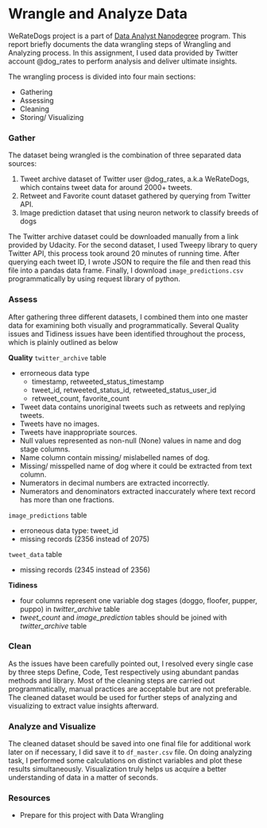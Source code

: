 # Wrangle and Analyze Data


WeRateDogs project is a part of [Data Analyst Nanodegree](https://udacity.com/course/data-analyst-nanodegree--nd002?v=a4) program. This report briefly documents the data wrangling steps of Wrangling and Analyzing process. In this assignment, I used data provided by Twitter account @dog_rates to perform analysis and deliver ultimate insights.
 
The wrangling process is divided into four main sections:
* Gathering
* Assessing
* Cleaning
* Storing/ Visualizing
 
### Gather
The dataset being wrangled is the combination of three separated data sources: 
1.    Tweet archive dataset of Twitter user @dog_rates, a.k.a WeRateDogs, which contains tweet data for around 2000+ tweets.
2.    Retweet and Favorite count dataset gathered by querying from Twitter API.
3.    Image prediction dataset that using neuron network to classify breeds of dogs
 
The Twitter archive dataset could be downloaded manually from a link provided by Udacity.  For the second dataset, I used Tweepy library to query Twitter API, this process took around 20 minutes of running time. After querying each tweet ID, I wrote JSON to require the file and then read this file into a pandas data frame. Finally, I download `image_predictions.csv` programmatically by using request library of python.
 
### Assess
After gathering three different datasets, I combined them into one master data for examining both visually and programmatically. Several Quality issues and Tidiness issues have been identified throughout the process, which is plainly outlined as below
 
**Quality**
`twitter_archive` table
* errorneous data type
  - timestamp, retweeted_status_timestamp
  - tweet_id, retweeted_status_id, retweeted_status_user_id
  - retweet_count, favorite_count
* Tweet data contains unoriginal tweets such as retweets and replying tweets.
* Tweets have no images.
* Tweets have inappropriate sources.
* Null values represented as non-null (None) values in name and dog stage columns.
* Name column contain missing/ mislabelled names of dog.
* Missing/ misspelled name of dog where it could be extracted from text column.
* Numerators in decimal numbers are extracted incorrectly.
* Numerators and denominators extracted inaccurately where text record has more than one fractions.

`image_predictions` table
* erroneous data type: tweet_id
* missing records (2356 instead of 2075)

`tweet_data` table
* missing records (2345 instead of 2356)

**Tidiness**
* four columns represent one variable dog stages (doggo, floofer, pupper, puppo) in _twitter_archive_ table
* _tweet_count_ and _image_prediction_ tables should be joined with _twitter_archive_ table
 
### Clean
As the issues have been carefully pointed out, I resolved every single case by three steps Define, Code, Test respectively using abundant pandas methods and library. Most of the cleaning steps are carried out programmatically, manual practices are acceptable but are not preferable. 
The cleaned dataset would be used for further steps of analyzing and visualizing to extract value insights afterward.
 
### Analyze and Visualize
The cleaned dataset should be saved into one final file for additional work later on if necessary, I did save it to `df_master.csv` file. On doing analyzing task, I performed some calculations on distinct variables and plot these results simultaneously. Visualization truly helps us acquire a better understanding of data in a matter of seconds.

### Resources
* Prepare for this project with Data Wrangling

